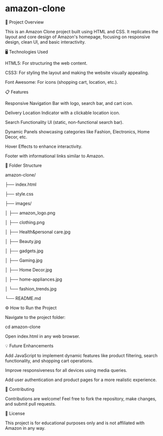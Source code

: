 # amazon-clone
🚀 Project Overview

This is an Amazon Clone project built using HTML and CSS. It replicates the layout and core design of Amazon's homepage, focusing on responsive design, clean UI, and basic interactivity.

🖥️ Technologies Used

HTML5: For structuring the web content.

CSS3: For styling the layout and making the website visually appealing.

Font Awesome: For icons (shopping cart, location, etc.).

📋 Features

Responsive Navigation Bar with logo, search bar, and cart icon.

Delivery Location Indicator with a clickable location icon.

Search Functionality UI (static, non-functional search bar).

Dynamic Panels showcasing categories like Fashion, Electronics, Home Decor, etc.

Hover Effects to enhance interactivity.

Footer with informational links similar to Amazon.

📂 Folder Structure

amazon-clone/

├── index.html

├── style.css

├── images/

│   ├── amazon_logo.png

│   ├── clothing.png

│   ├── Health&personal care.jpg

│   ├── Beauty.jpg

│   ├── gadgets.jpg

│   ├── Gaming.jpg

│   ├── Home Decor.jpg

│   ├── home-appliances.jpg

│   └── fashion_trends.jpg

└── README.md

⚙️ How to Run the Project



Navigate to the project folder:

cd amazon-clone

Open index.html in any web browser.

💡 Future Enhancements

Add JavaScript to implement dynamic features like product filtering, search functionality, and shopping cart operations.

Improve responsiveness for all devices using media queries.

Add user authentication and product pages for a more realistic experience.

🤝 Contributing

Contributions are welcome! Feel free to fork the repository, make changes, and submit pull requests.

📄 License

This project is for educational purposes only and is not affiliated with Amazon in any way.
